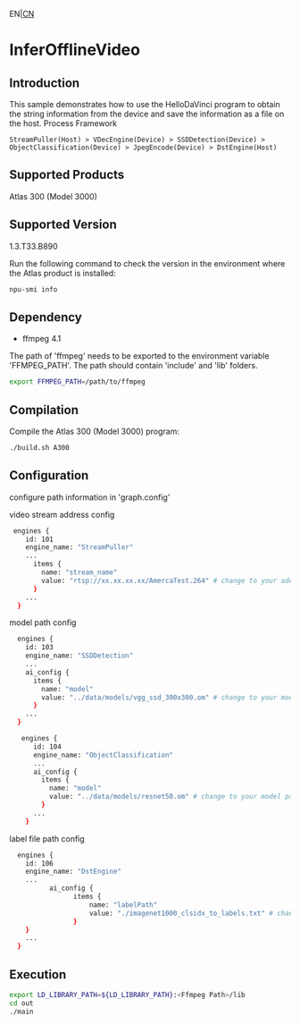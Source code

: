EN|[CN](README.zh.md)
# InferOfflineVideo

## Introduction

This sample demonstrates how to use the HelloDaVinci program to obtain the string information from the device and save the information as a file on the host.
Process Framework

    StreamPuller(Host) > VDecEngine(Device) > SSDDetection(Device) > ObjectClassification(Device) > JpegEncode(Device) > DstEngine(Host)

## Supported Products

Atlas 300 (Model 3000)

## Supported Version

1.3.T33.B890

Run the following command to check the version in the environment where the Atlas product is installed:
```bash
npu-smi info
```

## Dependency

- ffmpeg 4.1

The path of 'ffmpeg' needs to be exported to the environment variable 'FFMPEG_PATH'. The path should contain 'include' and 'lib' folders.

```bash
export FFMPEG_PATH=/path/to/ffmpeg
```

## Compilation

Compile the Atlas 300 (Model 3000) program:
```bash
./build.sh A300
```


## Configuration

configure path information in 'graph.config'

video stream address config

```bash
 engines {
    id: 101
    engine_name: "StreamPuller"
    ...
      items {
        name: "stream_name"
        value: "rtsp://xx.xx.xx.xx/AmercaTest.264" # change to your address
      }
    ...
  }
```

model path config
```bash
  engines {
    id: 103
    engine_name: "SSDDetection"
    ...
    ai_config {
      items {
        name: "model"
        value: "../data/models/vgg_ssd_300x300.om" # change to your model path
      }
    ...
  }
```

```bash
   engines {
      id: 104
      engine_name: "ObjectClassification"
      ...
      ai_config {
        items {
          name: "model"
          value: "../data/models/resnet50.om" # change to your model path
        }
      ...
    }
```

label file path config
```bash
  engines {
    id: 106
    engine_name: "DstEngine"
    ...
          ai_config {
                items {
                    name: "labelPath"
                    value: "./imagenet1000_clsidx_to_labels.txt" # change to your label file path
                }
    }
    ...
  }
```

## Execution

```bash
export LD_LIBRARY_PATH=${LD_LIBRARY_PATH}:<Ffmpeg Path>/lib
cd out
./main
```
